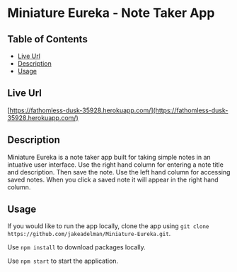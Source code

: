 # Miniature Eureka - Note Taker App

## Table of Contents
* [Live Url](#live)
* [Description](#description)
* [Usage](#usage)

<a name="live"></a>

## Live Url
[https://fathomless-dusk-35928.herokuapp.com/](https://fathomless-dusk-35928.herokuapp.com/)

<a name="description"></a>

## Description
Miniature Eureka is a note taker app built for taking simple notes in an intuative user interface. Use the right hand column for entering a note title and description. Then save the note. Use the left hand column for accessing saved notes. When you click a saved note it will appear in the right hand column.

<a name="usage"></a>

## Usage
If you would like to run the app locally, clone the app using ```git clone https://github.com/jakeadelman/Miniature-Eureka.git```.

Use ```npm install``` to download packages locally.

Use ```npm start``` to start the application.
